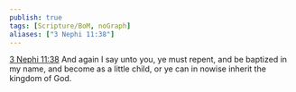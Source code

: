 ```yaml
---
publish: true
tags: [Scripture/BoM, noGraph]
aliases: ["3 Nephi 11:38"]
---
```

[3 Nephi 11:38](https://churchofjesuschrist.org/study/scriptures/bofm/3-ne/11?lang=eng&id=p38#p38) And again I say unto you, ye must repent, and be baptized in my name, and become as a little child, or ye can in nowise inherit the kingdom of God.

